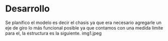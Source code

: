 <h1>Desarrollo</h1>
Se planifico el modelo  es decir el chasis ya que era necesario agregarle un eje de giro  lo más funcional posible ya que contamos con una medida limite para el, la estructura es la siguiente.
<img href="C:\Users\agabr\Desktop\Read\img1.jpeg">img1.jpeg</img>
